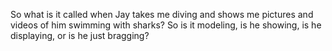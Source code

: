 So what is it called when Jay takes me diving and shows me pictures and videos
of him swimming with sharks? So is it modeling, is he showing, is he
displaying, or is he just bragging?
